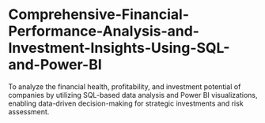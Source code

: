 # Comprehensive-Financial-Performance-Analysis-and-Investment-Insights-Using-SQL-and-Power-BI
To analyze the financial health, profitability, and investment potential of companies by utilizing SQL-based data analysis and Power BI visualizations, enabling data-driven decision-making for strategic investments and risk assessment.
